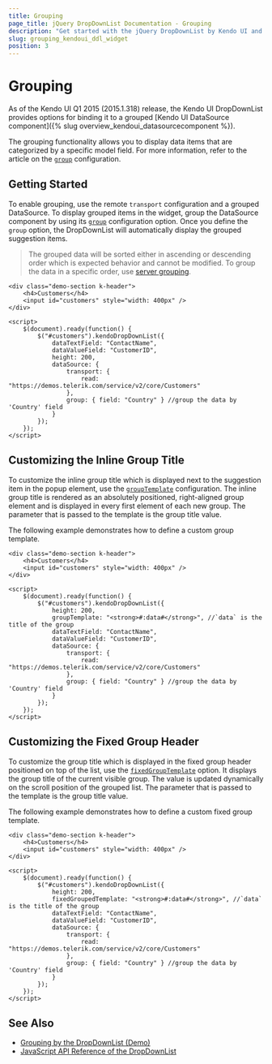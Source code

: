 ```yaml
---
title: Grouping
page_title: jQuery DropDownList Documentation - Grouping
description: "Get started with the jQuery DropDownList by Kendo UI and learn how to configure its grouping functionality."
slug: grouping_kendoui_ddl_widget
position: 3
---
```


# Grouping

As of the Kendo UI Q1 2015 (2015.1.318) release, the Kendo UI DropDownList provides options for binding it to a grouped [Kendo UI DataSource component]({% slug overview_kendoui_datasourcecomponent %}).

The grouping functionality allows you to display data items that are categorized by a specific model field. For more information, refer to the article on the [`group`](https://docs.telerik.com/kendo-ui/api/javascript/data/datasource/configuration/group) configuration.

## Getting Started

To enable grouping, use the remote `transport` configuration and a grouped DataSource. To display grouped items in the widget, group the DataSource component by using its [`group`](https://docs.telerik.com/kendo-ui/api/javascript/data/datasource/configuration/group) configuration option. Once you define the `group` option, the DropDownList will automatically display the grouped suggestion items.

> The grouped data will be sorted either in ascending or descending order which is expected behavior and cannot be modified. To group the data in a specific order, use [server grouping](/api/javascript/data/datasource/configuration/servergrouping).

```dojo
<div class="demo-section k-header">
    <h4>Customers</h4>
    <input id="customers" style="width: 400px" />
</div>

<script>
    $(document).ready(function() {
        $("#customers").kendoDropDownList({
            dataTextField: "ContactName",
            dataValueField: "CustomerID",
            height: 200,
            dataSource: {
                transport: {
                    read: "https://demos.telerik.com/service/v2/core/Customers"
                },
                group: { field: "Country" } //group the data by 'Country' field
            }
        });
    });
</script>
```

## Customizing the Inline Group Title

To customize the inline group title which is displayed next to the suggestion item in the popup element, use the [`groupTemplate`](https://docs.telerik.com/kendo-ui/api/javascript/ui/dropdownlist/configuration/grouptemplate) configuration. The inline group title is rendered as an absolutely positioned, right-aligned group element and is displayed in every first element of each new group. The parameter that is passed to the template is the group title value.

The following example demonstrates how to define a custom group template.

```dojo
<div class="demo-section k-header">
    <h4>Customers</h4>
    <input id="customers" style="width: 400px" />
</div>

<script>
    $(document).ready(function() {
        $("#customers").kendoDropDownList({
            height: 200,
            groupTemplate: "<strong>#:data#</strong>", //`data` is the title of the group
            dataTextField: "ContactName",
            dataValueField: "CustomerID",
            dataSource: {
                transport: {
                    read: "https://demos.telerik.com/service/v2/core/Customers"
                },
                group: { field: "Country" } //group the data by 'Country' field
            }
        });
    });
</script>
```

## Customizing the Fixed Group Header

To customize the group title which is displayed in the fixed group header positioned on top of the list, use the [`fixedGroupTemplate`](https://docs.telerik.com/kendo-ui/api/javascript/ui/dropdownlist/configuration/fixedgrouptemplate) option. It displays the group title of the current visible group. The value is updated dynamically on the scroll position of the grouped list. The parameter that is passed to the template is the group title value.

The following example demonstrates how to define a custom fixed group template.

```dojo
<div class="demo-section k-header">
    <h4>Customers</h4>
    <input id="customers" style="width: 400px" />
</div>

<script>
    $(document).ready(function() {
        $("#customers").kendoDropDownList({
            height: 200,
            fixedGroupedTemplate: "<strong>#:data#</strong>", //`data` is the title of the group
            dataTextField: "ContactName",
            dataValueField: "CustomerID",
            dataSource: {
                transport: {
                    read: "https://demos.telerik.com/service/v2/core/Customers"
                },
                group: { field: "Country" } //group the data by 'Country' field
            }
        });
    });
</script>
```

## See Also

* [Grouping by the DropDownList (Demo)](https://demos.telerik.com/kendo-ui/dropdownlist/grouping)
* [JavaScript API Reference of the DropDownList](/api/javascript/ui/dropdownlist)
